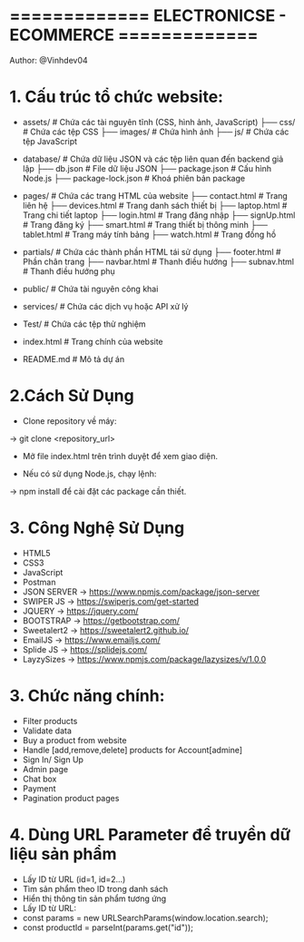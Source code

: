 # ============= ELECTRONICSE - ECOMMERCE =============

Author: @Vinhdev04

# 1. Cấu trúc tổ chức website:

- assets/ # Chứa các tài nguyên tĩnh (CSS, hình ảnh, JavaScript)
  ├── css/ # Chứa các tệp CSS
  ├── images/ # Chứa hình ảnh
  ├── js/ # Chứa các tệp JavaScript

- database/ # Chứa dữ liệu JSON và các tệp liên quan đến backend giả lập
  ├── db.json # File dữ liệu JSON
  ├── package.json # Cấu hình Node.js
  ├── package-lock.json # Khoá phiên bản package

- pages/ # Chứa các trang HTML của website
  ├── contact.html # Trang liên hệ
  ├── devices.html # Trang danh sách thiết bị
  ├── laptop.html # Trang chi tiết laptop
  ├── login.html # Trang đăng nhập
  ├── signUp.html # Trang đăng ký
  ├── smart.html # Trang thiết bị thông minh
  ├── tablet.html # Trang máy tính bảng
  ├── watch.html # Trang đồng hồ

- partials/ # Chứa các thành phần HTML tái sử dụng
  ├── footer.html # Phần chân trang
  ├── navbar.html # Thanh điều hướng
  ├── subnav.html # Thanh điều hướng phụ

- public/ # Chứa tài nguyên công khai
- services/ # Chứa các dịch vụ hoặc API xử lý
- Test/ # Chứa các tệp thử nghiệm

- index.html # Trang chính của website
- README.md # Mô tả dự án

# 2.Cách Sử Dụng

- Clone repository về máy:

-> git clone <repository_url>

- Mở file index.html trên trình duyệt để xem giao diện.

- Nếu có sử dụng Node.js, chạy lệnh:

-> npm install để cài đặt các package cần thiết.

# 3. Công Nghệ Sử Dụng

- HTML5
- CSS3
- JavaScript
- Postman
- JSON SERVER
  -> https://www.npmjs.com/package/json-server
- SWIPER JS
  -> https://swiperjs.com/get-started
- JQUERY
  -> https://jquery.com/
- BOOTSTRAP
  -> https://getbootstrap.com/
- Sweetalert2
  -> https://sweetalert2.github.io/
- EmailJS
  -> https://www.emailjs.com/
- Splide JS
  -> https://splidejs.com/
- LayzySizes
  -> https://www.npmjs.com/package/lazysizes/v/1.0.0

# 3. Chức năng chính:

- Filter products
- Validate data
- Buy a product from website
- Handle [add,remove,delete] products for Account[admine]
- Sign In/ Sign Up
- Admin page
- Chat box
- Payment
- Pagination product pages

# 4. Dùng URL Parameter để truyền dữ liệu sản phẩm

- Lấy ID từ URL (id=1, id=2...)
- Tìm sản phẩm theo ID trong danh sách
- Hiển thị thông tin sản phẩm tương ứng
- Lấy ID từ URL:
- const params = new URLSearchParams(window.location.search);
- const productId = parseInt(params.get("id"));
